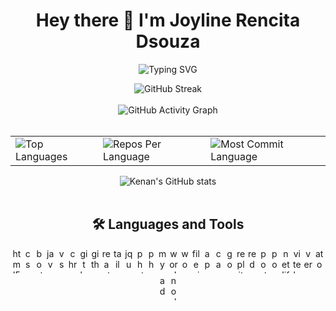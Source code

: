 <div align="center">
<h1>Hey there 👋 I'm Joyline Rencita Dsouza</h1>
  <p align="center">
  
 <img src="https://readme-typing-svg.herokuapp.com?font=Fira+Code&weight=800&pause=500&color=f1c40f&center=true&vCenter=true&width=435&lines=Frontend+Developer;Fullstack+Developer" alt="Typing SVG" />
 </p>
  <img src="https://streak-stats.demolab.com/?user=Joyline-Rencita&theme=highcontrast&hide_border=true" alt="GitHub Streak" />
  <br>
  <br>
   <img src="https://github-readme-activity-graph.vercel.app/graph?username=Joyline-Rencita&custom_title=My%20GitHub%20Activity%20Graph&hide_border=true&border_radius=15&bg_color=000000&color=FFD700&line=1E90FF&point=1E90FF&area_color=000000&title_color=FFD700&area=true" alt="GitHub Activity Graph" />
<br>
<br>
<div align="center">
<table>
  <tr>
    <td>
      <img src="https://github-readme-stats.vercel.app/api/top-langs/?username=Joyline-Rencita&hide=html&hide_border=true&layout=compact&langs_count=8&theme=highcontrast" alt="Top Languages">
    </td>
    <td>
      <img src="https://github-profile-summary-cards.vercel.app/api/cards/repos-per-language?username=Joyline-Rencita&theme=highcontrast&hide_border=true" alt="Repos Per Language">
    </td>
    <td>
      <img src="https://github-profile-summary-cards.vercel.app/api/cards/most-commit-language?username=Joyline-Rencita&theme=highcontrast&hide_border=true" alt="Most Commit Language">
    </td>
  </tr>
</table>

<img src="https://github-readme-stats.vercel.app/api?username=Joyline-Rencita&hide_border=true&border_radius=15&show_icons=true&theme=highcontrast" alt="Kenan's GitHub stats">
<br> <br>
<div align="center">
  <h2>🛠 Languages and Tools</h2>
  <div align="center">
    <img src="https://skillicons.dev/icons?i=html" height="40" width="14" alt="html5 logo" />
    <img src="https://skillicons.dev/icons?i=css" height="40" width="14" alt="css3 logo" />
    <img src="https://skillicons.dev/icons?i=bootstrap" height="40" width="14" alt="bootstrap logo" />
    <img src="https://skillicons.dev/icons?i=js" height="40" width="14" alt="javascript logo" />
    <img src="https://cdn.jsdelivr.net/gh/devicons/devicon/icons/vscode/vscode-original.svg" height="40" width="14" alt="vscode logo" />
    <img src="https://cdn.jsdelivr.net/gh/devicons/devicon/icons/chrome/chrome-original.svg" height="40" width="14" alt="chrome logo" />
    <img src="https://skillicons.dev/icons?i=git" height="40" width="14" alt="git logo" />
    <img src="https://skillicons.dev/icons?i=github" height="40" width="14" alt="github logo" />
    <img src="https://cdn.simpleicons.org/react/61DAFB" height="40" width="14" alt="react logo" />
    <img src="https://skillicons.dev/icons?i=tailwind" height="40" width="14" alt="tailwindcss logo" />
    <img src="https://skillicons.dev/icons?i=jquery" height="40" width="14" alt="jquery logo" />
    <img src="https://cdn.simpleicons.org/adobephotoshop/31A8FF" height="40" width="14" alt="photoshop logo" />
    <img src="https://cdn.jsdelivr.net/gh/devicons/devicon/icons/php/php-original.svg" height="40" width="14" alt="php logo" />
    <img src="https://skillicons.dev/icons?i=mysql" height="40" width="14" alt="mysql logo" />
    <img src="https://skillicons.dev/icons?i=wordpress" height="40" width="14" alt="wordpress logo" />
    <img src="https://cdn.jsdelivr.net/gh/devicons/devicon/icons/woocommerce/woocommerce-original.svg" height="40" width="14" alt="woocommerce logo" />
    <img src="https://cdn.jsdelivr.net/gh/devicons/devicon/icons/filezilla/filezilla-plain.svg" height="40" width="14" alt="filezilla logo" />
    <img src="https://skillicons.dev/icons?i=appwrite" height="40" width="14" alt="appwrite logo" />
    <img src="https://cdn.jsdelivr.net/gh/devicons/devicon/icons/canva/canva-original.svg" height="40" width="14" alt="canva logo" />
    <img src="https://cdn.jsdelivr.net/gh/devicons/devicon/icons/google/google-original.svg" height="40" width="14" alt="google logo" />
    <img src="https://skillicons.dev/icons?i=replit" height="40" width="14" alt="replit logo" />
    <img src="https://skillicons.dev/icons?i=redux" height="40" width="14" alt="redux logo" />
    <img src="https://skillicons.dev/icons?i=postman" height="40" width="14" alt="postman logo" />
    <img src="https://skillicons.dev/icons?i=powershell" height="40" width="14" alt="powershell logo" />
    <img src="https://skillicons.dev/icons?i=netlify" height="40" width="14" alt="netlify logo" />
    <img src="https://skillicons.dev/icons?i=vite" height="40" width="14" alt="vite logo" />
    <img src="https://skillicons.dev/icons?i=vercel" height="40" width="14" alt="vercel logo" />
    <img src="https://skillicons.dev/icons?i=atom" height="40" width="14" alt="atom logo" />
    <img src="https://skillicons.dev/icons?i=ps" height="40" width="14" alt="adobephotoshop logo" />
    <img src="https://skillicons.dev/icons?i=nodejs" height="40" width="14" alt="nodejs logo" />
  </div>
</div>


